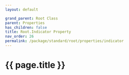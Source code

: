 ```yaml
---
layout: default

grand_parent: Root Class
parent: Properties
has_children: false
title: Root.Indicator Property
nav_order: 26
permalink: /package/standard/root/properties/indicator
---
```

# {{ page.title }}
